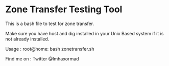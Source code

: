 # Zone Transfer Testing Tool #
This is a bash file to test for zone transfer.

Make sure you have host and dig installed in your Unix Based system if it is not already installed.





Usage : root@home: bash zonetransfer.sh 

Find me on : Twitter @Imhaxormad
